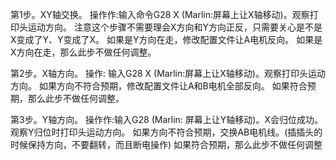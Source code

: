 第1步。XY轴交换。
操作作:输入命令G28 X (Marlin:屏幕上让X轴移动)。观察打印头运动方向。
注意这个步骤不需要理会X方向和Y方向正反，只需要关心是不是X变成了Y、Y变成了X。
如果是Y方向在走，修改配置文件让A电机反向。
如果是X方向在走，那么此步不做任何调整。

第2步。X轴方向。
操作: 输入G28 X (Marlin:屏幕上让X轴移动)。观察打印头运动方向。
如果方向不符合预期，修改配置文件让A和B电机全部反向。
如果符合预期，那么此步不做任何调整。

第3步。Y轴方向。
操作作:输入G28 (Marlin: 屏幕上让Y轴移动)。X会归位成功。观察Y归位时打印头运动方向。
如果方向不符合预期，交换AB电机线。(插插头的时候保持方向，不要翻转，而且断电操作)
如果符合预期，那么此步不做任何调整
